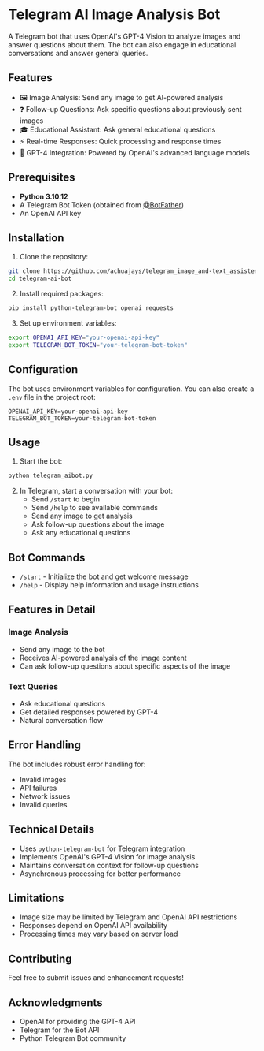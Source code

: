 # Telegram AI Image Analysis Bot

A Telegram bot that uses OpenAI's GPT-4 Vision to analyze images and answer questions about them. The bot can also engage in educational conversations and answer general queries.

## Features

- 🖼️ Image Analysis: Send any image to get AI-powered analysis
- ❓ Follow-up Questions: Ask specific questions about previously sent images
- 🎓 Educational Assistant: Ask general educational questions
- ⚡ Real-time Responses: Quick processing and response times
- 🤖 GPT-4 Integration: Powered by OpenAI's advanced language models

## Prerequisites

- **Python 3.10.12**
- A Telegram Bot Token (obtained from [@BotFather](https://t.me/botfather))
- An OpenAI API key

## Installation

1. Clone the repository:
```bash
git clone https://github.com/achuajays/telegram_image_and-text_assistent.git
cd telegram-ai-bot
```

2. Install required packages:
```bash
pip install python-telegram-bot openai requests
```

3. Set up environment variables:
```bash
export OPENAI_API_KEY="your-openai-api-key"
export TELEGRAM_BOT_TOKEN="your-telegram-bot-token"
```

## Configuration

The bot uses environment variables for configuration. You can also create a `.env` file in the project root:

```env
OPENAI_API_KEY=your-openai-api-key
TELEGRAM_BOT_TOKEN=your-telegram-bot-token
```

## Usage

1. Start the bot:
```bash
python telegram_aibot.py
```

2. In Telegram, start a conversation with your bot:
   - Send `/start` to begin
   - Send `/help` to see available commands
   - Send any image to get analysis
   - Ask follow-up questions about the image
   - Ask any educational questions

## Bot Commands

- `/start` - Initialize the bot and get welcome message
- `/help` - Display help information and usage instructions

## Features in Detail

### Image Analysis
- Send any image to the bot
- Receives AI-powered analysis of the image content
- Can ask follow-up questions about specific aspects of the image

### Text Queries
- Ask educational questions
- Get detailed responses powered by GPT-4
- Natural conversation flow

## Error Handling

The bot includes robust error handling for:
- Invalid images
- API failures
- Network issues
- Invalid queries

## Technical Details

- Uses `python-telegram-bot` for Telegram integration
- Implements OpenAI's GPT-4 Vision for image analysis
- Maintains conversation context for follow-up questions
- Asynchronous processing for better performance

## Limitations

- Image size may be limited by Telegram and OpenAI API restrictions
- Responses depend on OpenAI API availability
- Processing times may vary based on server load

## Contributing

Feel free to submit issues and enhancement requests!



## Acknowledgments

- OpenAI for providing the GPT-4 API
- Telegram for the Bot API
- Python Telegram Bot community

